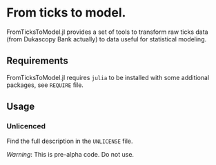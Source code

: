 # From ticks to model.

FromTicksToModel.jl provides a set of tools to transform raw ticks data (from Dukascopy Bank actually) to data useful for statistical modeling.

## Requirements
FromTicksToModel.jl requires `julia` to be installed with some additional packages, see `REQUIRE` file.

## Usage

### Unlicenced
Find the full description in the `UNLICENSE` file.

*Warning*: This is pre-alpha code. Do not use.
